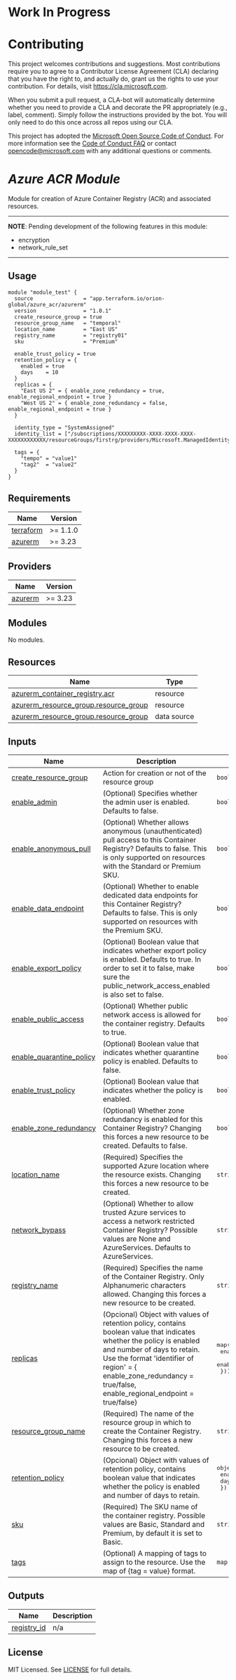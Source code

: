 # Work In Progress

# Contributing

This project welcomes contributions and suggestions.  Most contributions require you to agree to a
Contributor License Agreement (CLA) declaring that you have the right to, and actually do, grant us
the rights to use your contribution. For details, visit https://cla.microsoft.com.

When you submit a pull request, a CLA-bot will automatically determine whether you need to provide
a CLA and decorate the PR appropriately (e.g., label, comment). Simply follow the instructions
provided by the bot. You will only need to do this once across all repos using our CLA.

This project has adopted the [Microsoft Open Source Code of Conduct](https://opensource.microsoft.com/codeofconduct/).
For more information see the [Code of Conduct FAQ](https://opensource.microsoft.com/codeofconduct/faq/) or
contact [opencode@microsoft.com](mailto:opencode@microsoft.com) with any additional questions or comments.

# _Azure ACR Module_
Module for creation of Azure Container Registry (ACR) and associated resources.

---
**NOTE**: Pending development of the following features in this module:
- encryption
- network_rule_set
---

## Usage

```hcl
module "module_test" {
  source                = "app.terraform.io/orion-global/azure_acr/azurerm"
  version               = "1.0.1"
  create_resource_group = true
  resource_group_name   = "temporal"
  location_name         = "East US"
  registry_name         = "registry01"
  sku                   = "Premium"

  enable_trust_policy = true
  retention_policy = {
    enabled = true
    days    = 10
  }
  replicas = {
    "East US 2" = { enable_zone_redundancy = true, enable_regional_endpoint = true }
    "West US 2" = { enable_zone_redundancy = false, enable_regional_endpoint = true }
  }

  identity_type = "SystemAssigned"
  identity_list = ["/subscriptions/XXXXXXXXX-XXXX-XXXX-XXXX-XXXXXXXXXXXX/resourceGroups/firstrg/providers/Microsoft.ManagedIdentity/userAssignedIdentities/firstidentity"]

  tags = {
    "tempo" = "value1"
    "tag2"  = "value2"
  }
}

```

## Requirements

| Name                                                                      | Version  |
| ------------------------------------------------------------------------- | -------- |
| <a name="requirement_terraform"></a> [terraform](#requirement\_terraform) | >= 1.1.0 |
| <a name="requirement_azurerm"></a> [azurerm](#requirement\_azurerm)       | >= 3.23  |

## Providers

| Name                                                          | Version |
| ------------------------------------------------------------- | ------- |
| <a name="provider_azurerm"></a> [azurerm](#provider\_azurerm) | >= 3.23 |

## Modules

No modules.

## Resources

| Name                                                                                                                                       | Type        |
| ------------------------------------------------------------------------------------------------------------------------------------------ | ----------- |
| [azurerm_container_registry.acr](https://registry.terraform.io/providers/hashicorp/azurerm/latest/docs/resources/container_registry)       | resource    |
| [azurerm_resource_group.resource_group](https://registry.terraform.io/providers/hashicorp/azurerm/latest/docs/resources/resource_group)    | resource    |
| [azurerm_resource_group.resource_group](https://registry.terraform.io/providers/hashicorp/azurerm/latest/docs/data-sources/resource_group) | data source |

## Inputs

| Name                                                                                                           | Description                                                                                                                                                                                                                                                                    | Type                                                                                                           | Default   | Required |
| -------------------------------------------------------------------------------------------------------------- | ------------------------------------------------------------------------------------------------------------------------------------------------------------------------------------------------------------------------------------------------------------------------------ | -------------------------------------------------------------------------------------------------------------- | --------- | :------: |
| <a name="input_create_resource_group"></a> [create\_resource\_group](#input\_create\_resource\_group)          | Action for creation or not of the resource group                                                                                                                                                                                                                               | `bool`                                                                                                         | `false`   |    no    |
| <a name="input_enable_admin"></a> [enable\_admin](#input\_enable\_admin)                                       | (Optional) Specifies whether the admin user is enabled. Defaults to false.                                                                                                                                                                                                     | `bool`                                                                                                         | `null`    |    no    |
| <a name="input_enable_anonymous_pull"></a> [enable\_anonymous\_pull](#input\_enable\_anonymous\_pull)          | (Optional) Whether allows anonymous (unauthenticated) pull access to this Container Registry? Defaults to false. This is only supported on resources with the Standard or Premium SKU.                                                                                         | `bool`                                                                                                         | `null`    |    no    |
| <a name="input_enable_data_endpoint"></a> [enable\_data\_endpoint](#input\_enable\_data\_endpoint)             | (Optional) Whether to enable dedicated data endpoints for this Container Registry? Defaults to false. This is only supported on resources with the Premium SKU.                                                                                                                | `bool`                                                                                                         | `null`    |    no    |
| <a name="input_enable_export_policy"></a> [enable\_export\_policy](#input\_enable\_export\_policy)             | (Optional) Boolean value that indicates whether export policy is enabled. Defaults to true. In order to set it to false, make sure the public\_network\_access\_enabled is also set to false.                                                                                  | `bool`                                                                                                         | `null`    |    no    |
| <a name="input_enable_public_access"></a> [enable\_public\_access](#input\_enable\_public\_access)             | (Optional) Whether public network access is allowed for the container registry. Defaults to true.                                                                                                                                                                              | `bool`                                                                                                         | `null`    |    no    |
| <a name="input_enable_quarantine_policy"></a> [enable\_quarantine\_policy](#input\_enable\_quarantine\_policy) | (Optional) Boolean value that indicates whether quarantine policy is enabled. Defaults to false.                                                                                                                                                                               | `bool`                                                                                                         | `null`    |    no    |
| <a name="input_enable_trust_policy"></a> [enable\_trust\_policy](#input\_enable\_trust\_policy)                | (Optional) Boolean value that indicates whether the policy is enabled.                                                                                                                                                                                                         | `bool`                                                                                                         | `null`    |    no    |
| <a name="input_enable_zone_redundancy"></a> [enable\_zone\_redundancy](#input\_enable\_zone\_redundancy)       | (Optional) Whether zone redundancy is enabled for this Container Registry? Changing this forces a new resource to be created. Defaults to false.                                                                                                                               | `bool`                                                                                                         | `null`    |    no    |
| <a name="input_location_name"></a> [location\_name](#input\_location\_name)                                    | (Required) Specifies the supported Azure location where the resource exists. Changing this forces a new resource to be created.                                                                                                                                                | `string`                                                                                                       | `null`    |    no    |
| <a name="input_network_bypass"></a> [network\_bypass](#input\_network\_bypass)                                 | (Optional) Whether to allow trusted Azure services to access a network restricted Container Registry? Possible values are None and AzureServices. Defaults to AzureServices.                                                                                                   | `string`                                                                                                       | `null`    |    no    |
| <a name="input_registry_name"></a> [registry\_name](#input\_registry\_name)                                    | (Required) Specifies the name of the Container Registry. Only Alphanumeric characters allowed. Changing this forces a new resource to be created.                                                                                                                              | `string`                                                                                                       | `null`    |    no    |
| <a name="input_replicas"></a> [replicas](#input\_replicas)                                                     | (Opcional) Object with values of retention policy, contains boolean value that indicates whether the policy is enabled and number of days to retain. Use the format 'identifier of region' = { enable\_zone\_redundancy = true/false, enable\_regional\_endpoint = true/false} | <pre>map(object({<br>    enable_zone_redundancy   = bool<br>    enable_regional_endpoint = bool<br>  }))</pre> | `null`    |    no    |
| <a name="input_resource_group_name"></a> [resource\_group\_name](#input\_resource\_group\_name)                | (Required) The name of the resource group in which to create the Container Registry. Changing this forces a new resource to be created.                                                                                                                                        | `string`                                                                                                       | `null`    |    no    |
| <a name="input_retention_policy"></a> [retention\_policy](#input\_retention\_policy)                           | (Opcional) Object with values of retention policy, contains boolean value that indicates whether the policy is enabled and number of days to retain.                                                                                                                           | <pre>object({<br>    enabled = bool<br>    days    = number<br>  })</pre>                                      | `null`    |    no    |
| <a name="input_sku"></a> [sku](#input\_sku)                                                                    | (Required) The SKU name of the container registry. Possible values are Basic, Standard and Premium, by default it is set to Basic.                                                                                                                                             | `string`                                                                                                       | `"Basic"` |    no    |
| <a name="input_tags"></a> [tags](#input\_tags)                                                                 | (Optional) A mapping of tags to assign to the resource. Use the map of {tag = value} format.                                                                                                                                                                                   | `map(string)`                                                                                                  | `{}`      |    no    |

## Outputs

| Name                                                                    | Description |
| ----------------------------------------------------------------------- | ----------- |
| <a name="output_registry_id"></a> [registry\_id](#output\_registry\_id) | n/a         |

## License

MIT Licensed. See [LICENSE](https://github.com/orion-global/terraform-module-template/tree/prod/LICENSE) for full details.